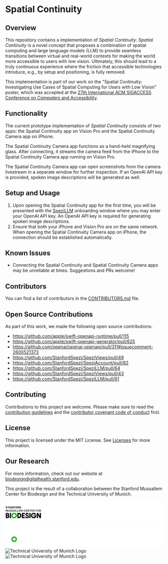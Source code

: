 <!--

This source file is part of the Spatial Continuity project

SPDX-FileCopyrightText: 2025 Stanford University and the project authors (see CONTRIBUTORS.md)

SPDX-License-Identifier: MIT

-->

# Spatial Continuity


## Overview

This repository contains a implementation of _Spatial Continuity_.
_Spatial Continuity_ is a novel concept that proposes a combination of spatial computing and large language models (LLM) to provide seamless transitions between virtual and real-world contexts for making the world more accessible to users with low vision.
Ultimately, this should lead to a truly continuous experience where the friction that accessible technologies introduce, e.g., by setup and positioning, is fully removed. 

This implementation is part of our work on the "Spatial Continuity: Investigating Use Cases of Spatial Computing for Users with Low Vision" poster, which was accepted at the [27th International ACM SIGACCESS Conference on Computers and Accessibility](https://assets25.sigaccess.org/).


## Functionality

The current prototype implementation of _Spatial Continuity_ consists of two apps: the Spatial Continuity app on Vision Pro and the Spatial Continuity Camera app on iPhone.

The Spatial Continuity Camera app functions as a hand-held magnifying glass.
After connecting, it streams the camera feed from the iPhone to the Spatial Continuity Camera app running on Vision Pro.

The Spatial Continuity Camera app can open screenshots from the camera livestream in a separate window for further inspection. 
If an OpenAI API key is provided, spoken image descriptions will be generated as well. 


## Setup and Usage

1. Upon opening the Spatial Continuity app for the first time, you will be presented with the [SpeziLLM](https://github.com/StanfordSpezi/SpeziLLM) onboarding window where you may enter your OpenAI API key. An OpenAI API key is required for generating spoken image descriptions.
2. Ensure that both your iPhone and Vision Pro are on the same network. When opening the Spatial Continuity Camera app on iPhone, the connection should be established automatically.


## Known Issues

* Connecting the Spatial Continuity and Spatial Continuity Camera apps may be unreliable at times. Suggestions and PRs welcome! 


## Contributors

You can find a list of contributors in the [CONTRIBUTORS.md](/CONTRIBUTORS.md) file.


## Open Source Contributions

As part of this work, we made the following open source contributions:
* https://github.com/apple/swift-openapi-runtime/pull/115
* https://github.com/apple/swift-openapi-generator/pull/625
* https://github.com/openai/openai-openapi/pull/311#issuecomment-2600521373
* https://github.com/StanfordSpezi/SpeziViews/pull/49
* https://github.com/StanfordSpezi/SpeziAccount/pull/82
* https://github.com/StanfordSpezi/SpeziLLM/pull/64
* https://github.com/StanfordSpezi/SpeziViews/pull/43
* https://github.com/StanfordSpezi/SpeziLLM/pull/61


## Contributing

Contributions to this project are welcome. Please make sure to read the [contribution guidelines](https://github.com/StanfordBDHG/.github/blob/main/CONTRIBUTING.md) and the [contributor covenant code of conduct](https://github.com/StanfordBDHG/.github/blob/main/CODE_OF_CONDUCT.md) first.


## License

This project is licensed under the MIT License. See [Licenses](https://github.com/StanfordBDHG/PediatricAppleWatchStudy/tree/main/LICENSES) for more information.


## Our Research

For more information, check out our website at [biodesigndigitalhealth.stanford.edu](https://biodesigndigitalhealth.stanford.edu).

This project is the result of a collaboration between the Stanford Mussallem Center for Biodesign and the Technical University of Munich.

![Stanford Byers Center for Biodesign Logo](https://raw.githubusercontent.com/StanfordBDHG/.github/main/assets/biodesign-footer-light.png#gh-light-mode-only)
![Stanford Byers Center for Biodesign Logo](https://raw.githubusercontent.com/StanfordBDHG/.github/main/assets/biodesign-footer-dark.png#gh-dark-mode-only)
![Technical University of Munich Logo](https://raw.githubusercontent.com/StanfordBDHG/SpatialContinuity/main/assets/tum-logo-light-mode.png#gh-light-mode-only)
![Technical University of Munich Logo](https://raw.githubusercontent.com/StanfordBDHG/SpatialContinuity/main/assets/tum-logo-dark-mode.png#gh-dark-mode-only)
